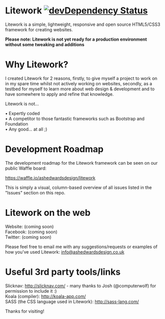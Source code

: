 Litework [![devDependency Status](https://david-dm.org/AshEdwardsDesign/Litework/dev-status.svg)](https://david-dm.org/AshEdwardsDesign/Litework#info=devDependencies)
========

Litework is a simple, lightweight, responsive and open source HTML5/CSS3 framework for creating websites.

<strong>Please note: Litework is not yet ready for a production environment without some tweaking and additions</strong>

Why Litework?
========

I created Litework for 2 reasons, firstly, to give myself a project to work on in my spare time whilst not actively working on websites, secondly, as a testbed for myself to learn more about web design & development and to have somewhere to apply and refine that knowledge.

Litework is not...

•    Expertly coded<br>
•    A competitor to those fantastic frameworks such as Bootstrap and Foundation<br>
•    Any good... at all ;)<br>

Development Roadmap
========

The development roadmap for the Litework framework can be seen on our public Waffle board:

https://waffle.io/ashedwardsdesign/litework

This is simply a visual, column-based overview of all issues listed in the "Issues" section on this repo.

Litework on the web
========

Website: (coming soon)<br>
Facebook: (coming soon)<br>
Twitter: (coming soon)<br>

Please feel free to email me with any suggestions/requests or examples of how you've used Litework: info@ashedwardsdesign.co.uk

Useful 3rd party tools/links
========

Slicknav: http://slicknav.com/ - many thanks to Josh (@computerwolf) for permission to include it :)<br>
Koala (compiler): http://koala-app.com/<br>
SASS (the CSS language used in Litework): http://sass-lang.com/<br>

Thanks for visiting!
